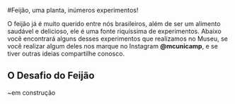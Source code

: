 #Feijão, uma planta, inúmeros experimentos!

O feijão já é muito querido entre nós brasileiros, além de ser um alimento saudável e delicioso, ele é uma fonte riquíssima de experimentos. Abaixo você encontrará alguns desses experimentos que realizamos no Museu, se você realizar algum deles nos marque no Instagram **@mcunicamp**, e se tiver outras ideias compartilhe conosco.

## O Desafio do Feijão
~em construção
